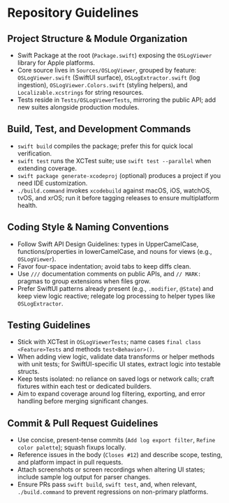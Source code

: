 # Repository Guidelines

## Project Structure & Module Organization
- Swift Package at the root (`Package.swift`) exposing the `OSLogViewer` library for Apple platforms.
- Core source lives in `Sources/OSLogViewer`, grouped by feature: `OSLogViewer.swift` (SwiftUI surface), `OSLogExtractor.swift` (log ingestion), `OSLogViewer.Colors.swift` (styling helpers), and `Localizable.xcstrings` for string resources.
- Tests reside in `Tests/OSLogViewerTests`, mirroring the public API; add new suites alongside production modules.

## Build, Test, and Development Commands
- `swift build` compiles the package; prefer this for quick local verification.
- `swift test` runs the XCTest suite; use `swift test --parallel` when extending coverage.
- `swift package generate-xcodeproj` (optional) produces a project if you need IDE customization.
- `./build.command` invokes `xcodebuild` against macOS, iOS, watchOS, tvOS, and xrOS; run it before tagging releases to ensure multiplatform health.

## Coding Style & Naming Conventions
- Follow Swift API Design Guidelines: types in UpperCamelCase, functions/properties in lowerCamelCase, and nouns for views (e.g., `OSLogViewer`).
- Favor four-space indentation; avoid tabs to keep diffs clean.
- Use `///` documentation comments on public APIs, and `// MARK:` pragmas to group extensions when files grow.
- Prefer SwiftUI patterns already present (e.g., `.modifier`, `@State`) and keep view logic reactive; relegate log processing to helper types like `OSLogExtractor`.

## Testing Guidelines
- Stick with XCTest in `OSLogViewerTests`; name cases `final class <Feature>Tests` and methods `test<Behavior>()`.
- When adding view logic, validate data transforms or helper methods with unit tests; for SwiftUI-specific UI states, extract logic into testable structs.
- Keep tests isolated: no reliance on saved logs or network calls; craft fixtures within each test or dedicated builders.
- Aim to expand coverage around log filtering, exporting, and error handling before merging significant changes.

## Commit & Pull Request Guidelines
- Use concise, present-tense commits (`Add log export filter`, `Refine color palette`); squash fixups locally.
- Reference issues in the body (`Closes #12`) and describe scope, testing, and platform impact in pull requests.
- Attach screenshots or screen recordings when altering UI states; include sample log output for parser changes.
- Ensure PRs pass `swift build`, `swift test`, and, when relevant, `./build.command` to prevent regressions on non-primary platforms.
